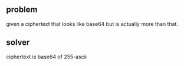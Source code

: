 ## problem
given a ciphertext that looks like base64 but is actually more than that.
## solver
ciphertext is base64 of 255-ascii
